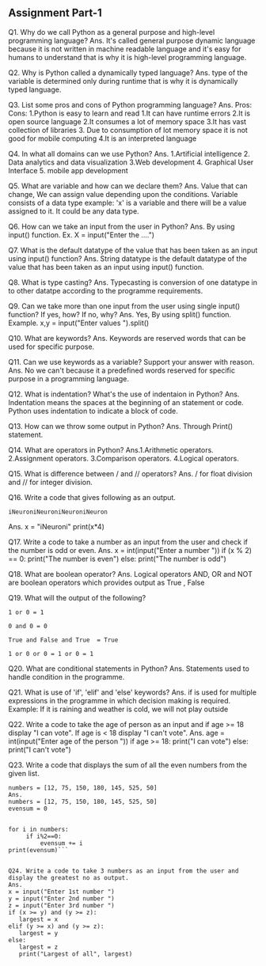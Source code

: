 ## Assignment Part-1
Q1. Why do we call Python as a general purpose and high-level programming language?
Ans. It's called general purpose dynamic language because it is not written in machine readable language and it's easy for humans to understand that is why it is high-level programming language.     

Q2. Why is Python called a dynamically typed language?
Ans. type of the variable is determined only during runtime that is why it is dynamically typed language.

Q3. List some pros and cons of Python programming language?
Ans. Pros:                                       Cons:
1.Python is easy to learn and read               1.It can have runtime errors 
2.It is open source language                     2.It consumes a lot of memory space
3.It has vast collection of libraries            3. Due to consumption of lot memory space it is not good for mobile computing
4.It is an interpreted language

Q4. In what all domains can we use Python?
Ans. 1.Artificial intelligence
     2. Data analytics and data visualization
     3.Web development
     4. Graphical User Interface
     5. mobile app development

Q5. What are variable and how can we declare them?
Ans. Value that can change, We can assign value depending upon the conditions. Variable consists of a data type
     example: 'x' is a variable and there will be a value assigned to it. It could be any data type.

Q6. How can we take an input from the user in Python?
Ans. By using input() function.
Ex. X = input("Enter the ....")

Q7. What is the default datatype of the value that has been taken as an input using input() function?
Ans. String datatype is the default datatype of the value that has been taken as an input using input() function.

Q8. What is type casting?
Ans. Typecasting is conversion of one datatype in to other datatpe according to the programme requirements.

Q9. Can we take more than one input from the user using single input() function? If yes, how? If no, why?
Ans. Yes, By using split() function.
Example. x,y = input("Enter values ").split()

Q10. What are keywords?
Ans. Keywords are reserved words that can be used for specific purpose.

Q11. Can we use keywords as a variable? Support your answer with reason.
Ans. No we can't because it a predefined words reserved for specific purpose in a programming language.

Q12. What is indentation? What's the use of indentaion in Python?
Ans. Indentation means the spaces at the beginning of an statement or code. Python uses indentation to indicate a block of code.

Q13. How can we throw some output in Python?
Ans. Through Print() statement.

Q14. What are operators in Python?
Ans.1.Arithmetic operators.
    2.Assignment operators.
    3.Comparison operators.
    4.Logical operators.

Q15. What is difference between / and // operators?
Ans. / for float division and // for integer division.

Q16. Write a code that gives following as an output.
```
iNeuroniNeuroniNeuroniNeuron
```
Ans. 
x = "iNeuroni"
print(x*4)
      
Q17. Write a code to take a number as an input from the user and check if the number is odd or even.
Ans.
x = int(input("Enter a number "))
if (x % 2) == 0:
    print("The number is even")
else:
    print("The number is odd")   

Q18. What are boolean operator?
Ans. Logical operators AND, OR and NOT are boolean operators which provides output as True , False

Q19. What will the output of the following?
```
1 or 0 = 1

0 and 0 = 0

True and False and True  = True

1 or 0 or 0 = 1 or 0 = 1
```

Q20. What are conditional statements in Python?
Ans. Statements used to handle condition in the programme.

Q21. What is use of 'if', 'elif' and 'else' keywords?
Ans. if is used for multiple expressions in the programme in which decision making is required.
Example: If it is raining and weather is cold, we will not play outside


Q22. Write a code to take the age of person as an input and if age >= 18 display "I can vote". If age is < 18 display "I can't vote".
Ans.
age = int(input("Enter age of the person "))
if age >= 18:
    print("I can vote")
else:
    print("I can't vote") 
   
Q23. Write a code that displays the sum of all the even numbers from the given list.
```
numbers = [12, 75, 150, 180, 145, 525, 50]
Ans.
numbers = [12, 75, 150, 180, 145, 525, 50]
evensum = 0


for i in numbers:
     if i%2==0:
         evensum += i
print(evensum)```


Q24. Write a code to take 3 numbers as an input from the user and display the greatest no as output.
Ans.
x = input("Enter 1st number ")
y = input("Enter 2nd number ")
z = input("Enter 3rd number ")
if (x >= y) and (y >= z):
   largest = x
elif (y >= x) and (y >= z):
   largest = y
else:
   largest = z
   print("Largest of all", largest)

